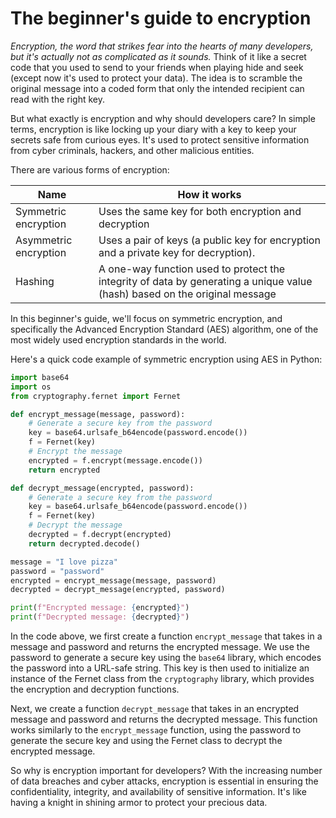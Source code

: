 # The beginner's guide to encryption

*Encryption, the word that strikes fear into the hearts of many developers, but it's actually not as complicated as it sounds.* Think of it like a secret code that you used to send to your friends when playing hide and seek (except now it's used to protect your data). The idea is to scramble the original message into a coded form that only the intended recipient can read with the right key.

But what exactly is encryption and why should developers care? In simple terms, encryption is like locking up your diary with a key to keep your secrets safe from curious eyes. It's used to protect sensitive information from cyber criminals, hackers, and other malicious entities.

There are various forms of encryption:

| Name | How it works |
| --- | --- |
| Symmetric encryption | Uses the same key for both encryption and decryption |
| Asymmetric encryption | Uses a pair of keys (a public key for encryption and a private key for decryption). |
| Hashing | A one-way function used to protect the integrity of data by generating a unique value (hash) based on the original message |

In this beginner's guide, we'll focus on symmetric encryption, and specifically the Advanced Encryption Standard (AES) algorithm, one of the most widely used encryption standards in the world.

Here's a quick code example of symmetric encryption using AES in Python:

```python
import base64
import os
from cryptography.fernet import Fernet

def encrypt_message(message, password):
    # Generate a secure key from the password
    key = base64.urlsafe_b64encode(password.encode())
    f = Fernet(key)
    # Encrypt the message
    encrypted = f.encrypt(message.encode())
    return encrypted

def decrypt_message(encrypted, password):
    # Generate a secure key from the password
    key = base64.urlsafe_b64encode(password.encode())
    f = Fernet(key)
    # Decrypt the message
    decrypted = f.decrypt(encrypted)
    return decrypted.decode()

message = "I love pizza"
password = "password"
encrypted = encrypt_message(message, password)
decrypted = decrypt_message(encrypted, password)

print(f"Encrypted message: {encrypted}")
print(f"Decrypted message: {decrypted}")
```

In the code above, we first create a function `encrypt_message` that takes in a message and password and returns the encrypted message. We use the password to generate a secure key using the `base64` library, which encodes the password into a URL-safe string. This key is then used to initialize an instance of the Fernet class from the `cryptography` library, which provides the encryption and decryption functions.

Next, we create a function `decrypt_message` that takes in an encrypted message and password and returns the decrypted message. This function works similarly to the `encrypt_message` function, using the password to generate the secure key and using the Fernet class to decrypt the encrypted message.

So why is encryption important for developers? With the increasing number of data breaches and cyber attacks, encryption is essential in ensuring the confidentiality, integrity, and availability of sensitive information. It's like having a knight in shining armor to protect your precious data.
